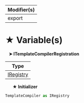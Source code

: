 | Modifier(s)                            |
|----------------------------------------|
| export |

# &#9733; Variable(s)

&nbsp;&nbsp; **&#10148; ITemplateCompilerRegistration**

| Type                        |
|-----------------------------|
| [IRegistry](/kernel/interface/di/iregistry) |

&nbsp;&nbsp;&nbsp;&nbsp;&nbsp; **&#9733; Initializer**

```ts
TemplateCompiler as IRegistry
```